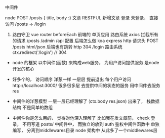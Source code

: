 中间件  

node   POST   /posts  { title, body :}  文章
RESTFUL  新增文章
登录
未登录， 直接访问  /posts  -> /login

1. 路由守卫 vue router   beforeEach  前端的  单页应用 路由系统
   axios 拦截所有的请求  /posts   /admin  /api   配置
   后端怎么做   koa  express   http 请求头  POST /posts
    html/json   后端也有跳转  http  304  /login  路由系统 
    ctx.redirect('/login')  // 304

- node 的框架 以中间件(函数) 来构成web服务， 为用户访问提供服务 是node 开发的核心
- 好多个的， 访问顺序 
    洋葱一样 一层层 提前退出 
    每个用户访问 http://localhost:3000/
    很多很多层 去提供中间的状态的服务 
    用中间件去服务  res

- 中间件的洋葱模型
    一层一层已经理解了 (ctx.body res.json)
    出来了， 栈数据结构  不是简单的数组

- 中间件你是怎么用的， 觉得对他深入理解了
   比如我在发文章前， check 登录， 不用写道
   posts/ 中间件中， 而独立的放到 auth  鉴权中间件函数中
   单独编写， 分离到middlewares目录
   node 架构中 从此多了一个middlewares层
